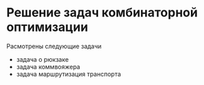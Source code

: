 # Решение задач комбинаторной оптимизации

Расмотрены следующие задачи 
* задача о рюкзаке
* задача коммвояжера
* задача маршрутизация транспорта